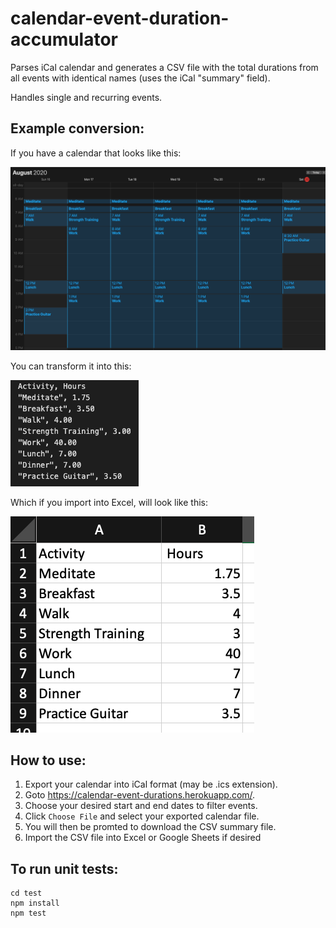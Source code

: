 # calendar-event-duration-accumulator
Parses iCal calendar and generates a CSV file with the total durations from all events with identical names (uses the iCal "summary" field).

Handles single and recurring events.

## Example conversion:
If you have a calendar that looks like this:

![visual calendar](https://github.com/jeffslofish/calendar-event-duration-accumulator/blob/master/calendar-visual.png?raw=true)

You can transform it into this:

![calendar csv summary](https://github.com/jeffslofish/calendar-event-duration-accumulator/blob/master/calendar-summary-csv.png?raw=true)

Which if you import into Excel, will look like this:

![calendar excel summary](https://github.com/jeffslofish/calendar-event-duration-accumulator/blob/master/calendar-summary-excel.png?raw=true)

## How to use:
1. Export your calendar into iCal format (may be .ics extension).
1. Goto https://calendar-event-durations.herokuapp.com/.
1. Choose your desired start and end dates to filter events.
1. Click `Choose File` and select your exported calendar file.
1. You will then be promted to download the CSV summary file.
1. Import the CSV file into Excel or Google Sheets if desired

## To run unit tests:
````
cd test
npm install
npm test
````
